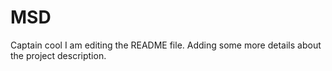 # MSD
Captain cool
I am editing the README file. Adding some more details about the project description.
